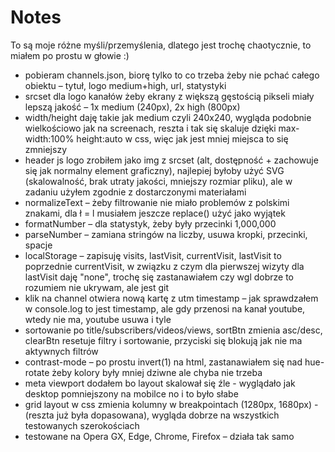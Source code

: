 # Notes

To są moje różne myśli/przemyślenia, dlatego jest trochę chaotycznie, to miałem po prostu w głowie :)

- pobieram channels.json, biorę tylko to co trzeba żeby nie pchać całego obiektu – tytuł, logo medium+high, url, statystyki
- srcset dla logo kanałów żeby ekrany z większą gęstością pikseli miały lepszą jakość – 1x medium (240px), 2x high (800px)
- width/height daję takie jak medium czyli 240x240, wygląda podobnie wielkościowo jak na screenach, reszta i tak się skaluje dzięki max-width:100% height:auto w css, więc jak jest mniej miejsca to się zmniejszy
- header js logo zrobiłem jako img z srcset (alt, dostępność + zachowuje się jak normalny element graficzny), najlepiej byłoby użyć SVG (skalowalność, brak utraty jakości, mniejszy rozmiar pliku), ale w zadaniu użyłem zgodnie z dostarczonymi materiałami
- normalizeText – żeby filtrowanie nie miało problemów z polskimi znakami, dla ł = l musiałem jeszcze replace() użyć jako wyjątek
- formatNumber – dla statystyk, żeby były przecinki 1,000,000
- parseNumber – zamiana stringów na liczby, usuwa kropki, przecinki, spacje
- localStorage – zapisuję visits, lastVisit, currentVisit, lastVisit to poprzednie currentVisit, w związku z czym dla pierwszej wizyty dla lastVisit daję "none", trochę się zastanawiałem czy wgl dobrze to rozumiem nie ukrywam, ale jest git
- klik na channel otwiera nową kartę z utm timestamp – jak sprawdzałem w console.log to jest timestamp, ale gdy przenosi na kanał youtube, wtedy nie ma, youtube usuwa i tyle
- sortowanie po title/subscribers/videos/views, sortBtn zmienia asc/desc, clearBtn resetuje filtry i sortowanie, przyciski się blokują jak nie ma aktywnych filtrów
- contrast-mode – po prostu invert(1) na html, zastanawiałem się nad hue-rotate żeby kolory były mniej dziwne ale chyba nie trzeba
- meta viewport dodałem bo layout skalował się źle - wyglądało jak desktop pomniejszony na mobilce no i to było słabe
- grid layout w css zmienia kolumny w breakpointach (1280px, 1680px) - (reszta już była dopasowana), wygląda dobrze na wszystkich testowanych szerokościach
- testowane na Opera GX, Edge, Chrome, Firefox – działa tak samo
